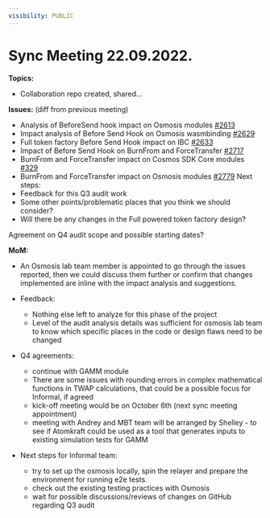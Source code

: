 ```yaml
---
visibility: PUBLIC
---
```



#  Sync Meeting 22.09.2022.

 **Topics:**

- Collaboration repo created, shared...

**Issues:**
(diff from previous meeting)
 - Analysis of BeforeSend hook impact on Osmosis modules [#2613](https://github.com/osmosis-labs/osmosis/issues/2613) 
 - Impact analysis of Before Send Hook on Osmosis wasmbinding [#2629](https://github.com/osmosis-labs/osmosis/issues/2629)
 - Full token factory Before Send Hook impact on IBC [#2633](https://github.com/osmosis-labs/osmosis/issues/2633)
 - Impact of Before Send Hook on BurnFrom and ForceTransfer [#2717](https://github.com/osmosis-labs/osmosis/issues/2717)
 - BurnFrom and ForceTransfer impact on Cosmos SDK Core modules [#329](https://github.com/osmosis-labs/cosmos-sdk/issues/329)
 - BurnFrom and ForceTransfer impact on Osmosis modules [#2779](https://github.com/osmosis-labs/osmosis/issues/2779) 
Next steps:
- Feedback for this Q3 audit work 
- Some other points/problematic places that you think we should consider?
- Will there be any changes in the Full powered token factory design?

Agreement on Q4 audit scope and possible starting dates? 

**MoM:**
- An Osmosis lab team member is appointed to go through the issues reported, then we could discuss them further or confirm that changes implemented are inline with the impact analysis and suggestions.
- Feedback: 
    - Nothing else left to analyze for this phase of the project
    - Level of the audit analysis details was sufficient for osmosis lab team to know which specific places in the code or design flaws need to be changed
- Q4 agreements:
   - continue with GAMM module
   - There are some issues with rounding errors in complex mathematical functions in TWAP calculations, that could be a possible focus for Informal, if agreed 
   - kick-off meeting would be on October 6th (next sync meeting appointment)
   - meeting with Andrey and MBT team will be arranged by Shelley - to see if Atomkraft could be used as a tool that generates inputs to existing simulation tests for GAMM

- Next steps for Informal team: 
   - try to set up the osmosis locally, spin the relayer and prepare the environment for running e2e tests.
   - check out the existing testing practices with Osmosis
   - wait for possible discussions/reviews of changes on GitHub regarding Q3 audit 





